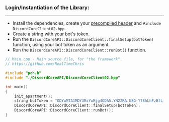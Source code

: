 ### **Login/Instantiation of the Library:**
---
- Install the dependencies, create your [precompiled header](https://github.com/RealTimeChris/DiscordCoreAPI/blob/main/Documentation/Precompiled%20Header.md) and `#include DiscordCoreClient02.hpp`.
- Create a string with your bot's token.
- Run the `DiscordCoreAPI::DiscordCoreClient::finalSetup(botToken)` function, using your bot token as an argument.
- Run the `DiscordCoreAPI::DiscordCoreClient::runBot()` function.

```cpp
// Main.cpp - Main source file, for "the framework".
// https://github.com/RealTimeChris

#include "pch.h"
#include "./DiscordCoreAPI/DiscordCoreClient02.hpp"

int main()
{
    init_apartment();
    string botToken = "ODYwMTA1MDY3MzYwMjg4ODA5.YN2ZRA.U8G-Y78hLhFzBfL-VH8v0-zHhzI";
    DiscordCoreAPI::DiscordCoreClient::finalSetup(botToken);
    DiscordCoreAPI::DiscordCoreClient::runBot();
}

```
